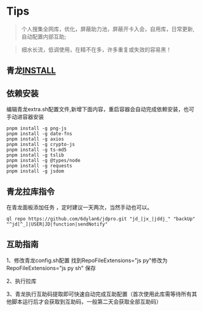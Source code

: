

# Tips

>个人搜集全网库，优化，屏蔽助力池，屏蔽开卡入会，自用库，日常更新,自动配置内部互助;
 
>细水长流，低调使用，在精不在多，许多重复或失效的容易黑！

## 青龙[INSTALL](https://github.com/6dylan6/jdpro/tree/main/docker)

## 依赖安装
编辑青龙extra.sh配置文件,新增下面内容，重启容器会自动完成依赖安装，也可手动进容器安装
```
pnpm install -g png-js
pnpm install -g date-fns
pnpm install -g axios
pnpm install -g crypto-js
pnpm install -g ts-md5
pnpm install -g tslib
pnpm install -g @types/node
pnpm install -g requests
pnpm install -g jsdom
```

## 青龙拉库指令
在青龙面板添加任务 ，定时建议一天两次，当然手动也可以。
```
ql repo https://github.com/6dylan6/jdpro.git "jd_|jx_|jddj_" "backUp" "^jd[^_]|USER|JD|function|sendNotify"
```
## 互助指南

1、修改青龙config.sh配置
找到RepoFileExtensions="js py"修改为
RepoFileExtensions="js py sh"
保存

2、执行拉库

3、青龙执行互助码提取即可快速自动完成互助配置（首次使用此库需等待所有其他脚本运行后才会获取到互助码，一般第二天会获取全部互助码）
